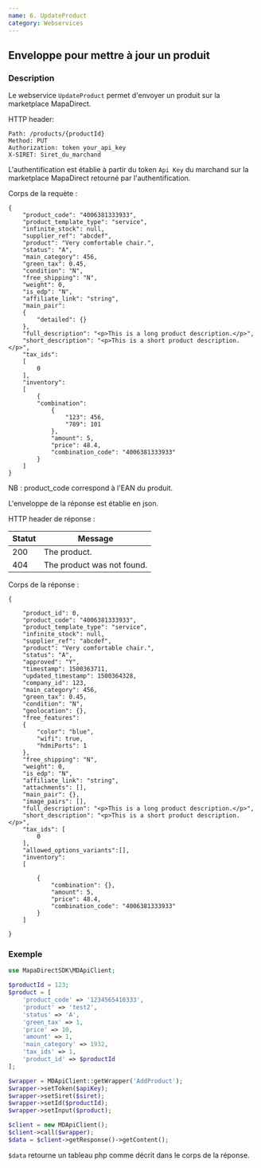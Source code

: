```yaml
---
name: 6. UpdateProduct
category: Webservices
---
```



## Enveloppe pour mettre à jour un produit ##


### Description ###

Le webservice `UpdateProduct` permet d'envoyer un produit sur la marketplace MapaDirect.

HTTP header:

```
Path: /products/{productId}
Method: PUT
Authorization: token your_api_key
X-SIRET: Siret_du_marchand
```

L'authentification est établie à partir du token `Api Key` du marchand sur la marketplace MapaDirect retourné par l'authentification.

Corps de la requète :

```application/json
{
    "product_code": "4006381333933",
    "product_template_type": "service",
    "infinite_stock": null,
    "supplier_ref": "abcdef",
    "product": "Very comfortable chair.",
    "status": "A",
    "main_category": 456,
    "green_tax": 0.45,
    "condition": "N",
    "free_shipping": "N",
    "weight": 0,
    "is_edp": "N",
    "affiliate_link": "string",
    "main_pair":
    {
        "detailed": {}
    },
    "full_description": "<p>This is a long product description.</p>",
    "short_description": "<p>This is a short product description.</p>",
    "tax_ids":
    [
        0
    ],
    "inventory":
    [
        {
        "combination":
            {
                "123": 456,
                "789": 101
            },
            "amount": 5,
            "price": 48.4,
            "combination_code": "4006381333933"
        }
    ]
}
```

NB : product_code correspond à l'EAN du produit.

L'enveloppe de la réponse est établie en json.

HTTP header de réponse :

| Statut | Message |
| ------ | ------ |
| 200 | The product. |
| 404 | The product was not found. |

Corps de la réponse :

```application/json
{

    "product_id": 0,
    "product_code": "4006381333933",
    "product_template_type": "service",
    "infinite_stock": null,
    "supplier_ref": "abcdef",
    "product": "Very comfortable chair.",
    "status": "A",
    "approved": "Y",
    "timestamp": 1500363711,
    "updated_timestamp": 1500364328,
    "company_id": 123,
    "main_category": 456,
    "green_tax": 0.45,
    "condition": "N",
    "geolocation": {},
    "free_features":
    {
        "color": "blue",
        "wifi": true,
        "hdmiPorts": 1
    },
    "free_shipping": "N",
    "weight": 0,
    "is_edp": "N",
    "affiliate_link": "string",
    "attachments": [],
    "main_pair": {},
    "image_pairs": [],
    "full_description": "<p>This is a long product description.</p>",
    "short_description": "<p>This is a short product description.</p>",
    "tax_ids": [
        0
    ],
    "allowed_options_variants":[],
    "inventory":
    [

        {
            "combination": {},
            "amount": 5,
            "price": 48.4,
            "combination_code": "4006381333933"
        }
    ]

}
```


### Exemple ###

```php
use MapaDirectSDK\MDApiClient;

$productId = 123;
$product = [
    'product_code' => '1234565410333',
    'product' => 'test2',
    'status' => 'A',
    'green_tax' => 1,
    'price' => 10,
    'amount' => 1,
    'main_category' => 1932,
    'tax_ids' => 1,
    'product_id' => $productId
];

$wrapper = MDApiClient::getWrapper('AddProduct');
$wrapper->setToken($apiKey);
$wrapper->setSiret($siret);
$wrapper->setId($productId);
$wrapper->setInput($product);

$client = new MDApiClient();
$client->call($wrapper);
$data = $client->getResponse()->getContent();
```

`$data` retourne un tableau php comme décrit dans le corps de la réponse.
